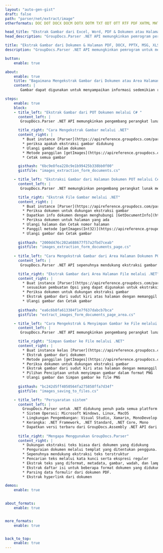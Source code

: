```yaml
---
layout: "auto-gen-gist"
draft: false
path: "parser/net/extract/image"
otherformats: DOC DOT DOCX DOCM DOTX DOTM TXT ODT OTT RTF PDF XHTML MHTML MD XML EPUB FB2 CHM XLS XLT XLSX XLSM XLSB XLTX XLTM ODS CSV OTS XLA XLAM PPT PPTX  PPS PPSX PPTM POTX PPSM ODP OTP PST OST EML EMLX MSG ONE 

head_title: "Ekstrak Gambar dari Excel, Word, PDF & Dokumen atau Halaman Lainnya melalui .NET "
head_description: "GroupDocs.Parser .NET API memungkinkan pemrogram perangkat lunak untuk mengekstrak gambar dari berbagai dokumen seperti MS Excel, Word, PowerPoint, PDF & lainnya di dalam Aplikasi .NET mereka."

title: "Ekstrak Gambar dari Dokumen & Halaman PDF, DOCX, PPTX, MSG, XLSX melalui C#.NET API"
description: "GroupDocs.Parser .NET API memungkinkan pemrogram untuk mengekstrak gambar dari dokumen PDF, DOC, DOCX, PPT, PPTX, EML, MSG, XLS, XLSX, CSV, ODT, RTF & EPUB atau Halaman dokumen."

button:
    enable: true

about:
    enable: true
    title: "Bagaimana Mengekstrak Gambar dari Dokumen atau Area Halaman melalui .NET?"
    content: |
       Gambar dapat digunakan untuk menyampaikan informasi sedemikian rupa sehingga tidak dapat diungkapkan dengan kata-kata. Gambar membantu kami menarik perhatian pengguna dan menjelaskan konsep sulit dengan mudah. Terkadang saat membaca dokumen, jurnal atau menikmati presentasi kita sering menemukan beberapa gambar yang menarik dan ingin mendownloadnya. GroupDocs.Parser untuk .NET adalah API canggih yang membantu pengguna mengembangkan aplikasi yang berguna untuk mengekstrak gambar dari berbagai jenis dokumen dan menyimpannya dalam format PNG, JPEG, WebP, GIF, BMP, dan format lainnya. API telah menyertakan dukungan untuk teks serta ekstraksi gambar dari beberapa format file yang paling umum digunakan, seperti PDF, Email, Ebooks, format Microsoft Office: Word (DOC, DOCX), PowerPoint (PPT, PPTX), Excel (XLS , XLSX), format LibreOffice, dan banyak lagi. API ini juga mendukung penuh penguraian dokumen, mengekstrak teks biasa dan terstruktur, pencarian teks dengan kata kunci, mengekstrak metadata atau gambar, wadah serta lampiran dan banyak lagi. 

steps:
    enable: true
    block:
    - title_left: "Ekstrak Gambar dari POT Dokumen melalui C# "
      content_left: |
       GroupDocs.Parser .NET API memungkinkan pengembang perangkat lunak mengekstrak gambar dari dokumen POT. Contoh kode C# .NET berikut menunjukkan cara mengekstrak gambar di dalam dokumen POT. 

      title_right: "Cara Mengekstrak Gambar melalui .NET"
      content_right: |
        * Buat instance [Parser](https://apireference.groupdocs.com/parser/net/groupdocs.parser/parser) 
        * periksa apakah ekstraksi gambar didukung 
        * Ulangi gambar dalam dokumen
        * Metode panggilan [getImages](https://apireference.groupdocs.com/parser/net/groupdocs.parser/parser/methods/getimages) mengekstrak semua gambar dari seluruh dokumen.
        * Cetak semua gambar

      gisthash: "6bc9e8fea228c9e1b99425b338bb0f00"
      gistfile: "images_extraction_form_documents.cs"

    - title_left: "Ekstraksi Gambar dari Halaman Dokumen POT melalui C#"
      content_left: |
       GroupDocs.Parser .NET memungkinkan pengembang perangkat lunak mengekstrak gambar dari halaman dokumen POT. Kode C# .NET di bawah ini menunjukkan bagaimana ekstraksi gambar dapat dilakukan di dalam dokumen POT. 

      title_right: "Ekstrak File Gambar melalui .NET"
      content_right: |
        * Buat instance [Parser](https://apireference.groupdocs.com/parser/net/groupdocs.parser/parser)  
        * Periksa dokumen untuk dukungan ekstraksi gambar
        * Dapatkan info dokumen dengan menghubungi [GetDocumentInfo](https://apireference.groupdocs.com/parser/net/groupdocs.parser/parser/methods/getdocumentinfo) 
        * Periksa dokumen untuk halaman yang ada
        * Ulangi halaman dan Cetak nomor halaman
        * Panggil metode [getImages(Int32)](https://apireference.groupdocs.com/parser/net/groupdocs.parser.parser/getimages/methods/2) mengekstrak semua gambar dari seluruh dokumen.
        * Ulangi gambar dan Cetak gambar
     
      gisthash: "2000d476c202a688677f57a2fbd7ceab"
      gistfile: "images_extraction_form_documents_page.cs"
      
    - title_left: "Cara Mengekstrak Gambar dari Area Halaman Dokumen POT"
      content_left: |
       GroupDocs.Parser .NET API sepenuhnya mendukung ekstraksi gambar dari dokumen POT menggunakan beberapa baris kode .NET. Contoh kode .NET berikut menunjukkan cara melakukan ekstraksi gambar dari area halaman dokumen POT.

      title_right: "Ekstrak Gambar dari Area Halaman File melalui .NET"
      content_right: |
        * Buat instance [Parser](https://apireference.groupdocs.com/parser/net/groupdocs.parser/parser)   
        * sesuaikan pembuatan Opsi yang dapat digunakan untuk ekstraksi gambar
        * Periksa dokumen untuk dukungan ekstraksi gambar
        * Ekstrak gambar dari sudut kiri atas halaman dengan memanggil metode [getImages(options)](https://apireference.groupdocs.com/parser/net/groupdocs.parser.parser/getimages/methods/3) menggunakan kustomisasi Pilihan.
        * Ulangi gambar dan Cetak gambar
     
      gisthash: "ea6c6b8fa613384f1e7f637dabcb7bca"
      gistfile: "extract_images_form_documents_page_area.cs"

    - title_left: "Cara Mengekstrak & Menyimpan Gambar ke File melalui C# .NET"
      content_left: |
       GroupDocs.Parser .NET API memungkinkan pengembang perangkat lunak mengekstrak gambar dari dokumen dan menyimpannya ke dalam file hanya dengan beberapa baris kode .NET. Contoh berikut menunjukkan cara melakukan ekstraksi gambar dari dokumen POT dan menyimpan konten gambar ke file. 

      title_right: "Simpan Gambar ke File melalui .NET"
      content_right: |
        * Buat instance kelas [Parser](https://apireference.groupdocs.com/parser/net/groupdocs.parser/parser)
        * Ekstrak gambar dari dokumen
        * Metode panggilan [getImages](https://apireference.groupdocs.com/parser/net/groupdocs.parser/parser/methods/getimages) mengekstrak semua gambar dari seluruh dokumen.
        * Periksa dokumen untuk dukungan ekstraksi gambar
        * Ekstrak gambar dari sudut kiri atas halaman dengan memanggil metode [getImages(options)](https://apireference.groupdocs.com/parser/net/groupdocs.parser.parser/getimages/methods/3) menggunakan kustomisasi Pilihan.
        * Pilihan Penciptaan untuk menyimpan gambar dalam format PNG
        * Ulangi gambar dan Simpan gambar ke file PNG
     
      gisthash: "bc242d5ff4050564fa275858ffa7d34f"
      gistfile: "images_saving_to_files.cs"

    - title_left: "Persyaratan sistem"
      content_left: |
        GroupDocs.Parser untuk .NET didukung penuh pada semua platform utama dan sistem operasi. Untuk panduan persyaratan sistem lengkap, silakan kunjungi [persyaratan sistem](hhttps://docs.groupdocs.com/parser/net/system-requirements/) Sebelum menjalankan kode di bawah, pastikan Anda telah menginstal prasyarat berikut di sistem:
        * Sistem Operasi: Microsoft Windows, Linux, MacOS
        * Lingkungan Pengembangan: Visual Studio, Xamarin, MonoDevelop dll
        * Kerangka: .NET Framework, .NET Standard, .NET Core, Mono
        * Dapatkan versi terbaru dari GroupDocs.Assembly .NET API dari [NuGet](https://www.nuget.org/packages/GroupDocs.parser/)
        
      title_right: "Mengapa Menggunakan GroupDocs.Parser"
      content_right: |
        * Dukungan ekstraksi teks biasa dari dokumen yang didukung
        * Penguraian dokumen melalui templat yang ditentukan pengguna.
        * Sepenuhnya mendukung ekstraksi teks terstruktur
        * Pencarian teks melalui kata kunci serta ekspresi reguler
        * Ekstrak teks yang diformat, metadata, gambar, wadah, dan lampiran.
        * Ekstrak daftar isi untuk beberapa format dokumen yang didukung.
        * Parsing data formulir dari dokumen PDF.
        * Ekstrak hyperlink dari dokumen

demos:
    enable: true
        

about_formats:
    enable: true


more_formats:
    enable: true


back_to_top:
    enable: true
---
```

